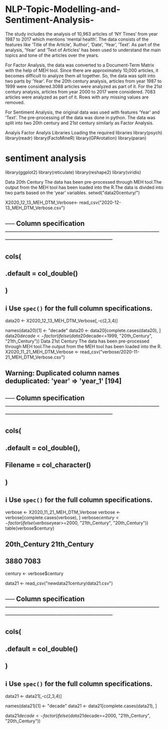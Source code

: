 # NLP-Topic-Modelling-and-Sentiment-Analysis-

The study includes the analysis of 10,963 articles of ‘NY Times’ from year 1987 to 2017 which mentions ‘mental health’. The data consists of the features like ‘Title of the Article’, ’Author’, ‘Date’, ’Year’, ‘Text’. As part of the analysis, ‘Year’ and ‘Text of Articles’ has been used to understand the main topics and tone of the articles over the years.

For Factor Analysis, the data was converted to a Document-Term Matrix with the help of MEH tool. Since there are approximately 10,000 articles, it becomes difficult to analyze them all together. So, the data was split into two parts by ‘Year’. For the 20th century analysis, articles from year 1987 to 1999 were considered.3088 articles were analyzed as part of it. For the 21st century analysis, articles from year 2000 to 2017 were considered. 7083 articles were analyzed as part of it. Rows with any missing values are removed.

For Sentiment Analysis, the original data was used with features ‘Year’ and ‘Text’. The pre-processing of the data was done in python. The data was split into two 20th century and 21st century similarly as Factor Analysis.

Analyis
Factor Analyis
Libraries
Loading the required libraries
library(psych)
library(readr)
library(FactoMineR)
library(GPArotation)
library(paran)
# sentiment analysis
library(ggplot2)
library(reticulate)
library(reshape2)
library(viridis)

Data 20th Century
The data has been pre-processed through MEH tool.The output from the MEH tool has been loaded into the R.The data is divided into two parts based on the ‘year’ variables.
setwd("data20century/")

X2020_12_13_MEH_DTM_Verbose<- read_csv("2020-12-13_MEH_DTM_Verbose.csv")
## 
## ── Column specification ────────────────────────────────────────────────────────
## cols(
##   .default = col_double()
## )
## ℹ Use `spec()` for the full column specifications.
data20 <- X2020_12_13_MEH_DTM_Verbose[,-c(2,3,4)]

names(data20)[1] <- "decade"
data20 <- data20[complete.cases(data20), ]
data20$decade <- factor(ifelse(data20$decade<=1999, "20th_Century", "21th_Century"))
Data 21st Century
The data has been pre-processed through MEH tool.The output from the MEH tool has been loaded into the R.
X2020_11_21_MEH_DTM_Verbose <- read_csv("verbose/2020-11-21_MEH_DTM_Verbose.csv")
## Warning: Duplicated column names deduplicated: 'year' => 'year_1' [194]
## 
## ── Column specification ────────────────────────────────────────────────────────
## cols(
##   .default = col_double(),
##   Filename = col_character()
## )
## ℹ Use `spec()` for the full column specifications.
verbose <- X2020_11_21_MEH_DTM_Verbose
verbose <- verbose[complete.cases(verbose), ]
verbose$century <- factor(ifelse(verbose$year>=2000, "21th_Century", "20th_Century"))
table(verbose$century)
## 
## 20th_Century 21th_Century 
##         3880         7083
century <- verbose$century

data21 <- read_csv("newdata21century/data21.csv")
## 
## ── Column specification ────────────────────────────────────────────────────────
## cols(
##   .default = col_double()
## )
## ℹ Use `spec()` for the full column specifications.
data21 <- data21[,-c(2,3,4)]

names(data21)[1] <- "decade"
data21 <- data21[complete.cases(data21), ]

data21$decade <- factor(ifelse(data21$decade>=2000, "21th_Century", "20th_Century"))
